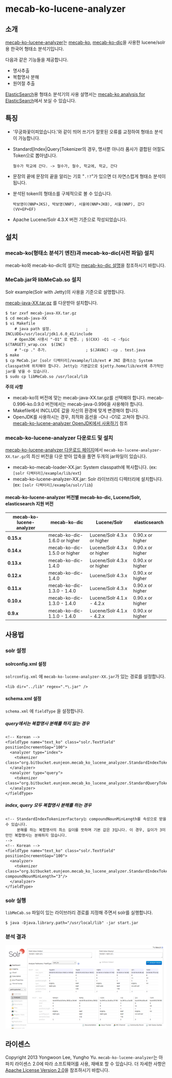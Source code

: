 # mecab-ko-lucene-analyzer

## 소개

[mecab-ko-lucene-analyzer](https://bitbucket.org/eunjeon/mecab-ko-lucene-analyzer)는 [mecab-ko](https://bitbucket.org/eunjeon/mecab-ko), [mecab-ko-dic](https://bitbucket.org/eunjeon/mecab-ko-dic)을 사용한 lucene/solr용 한국어 형태소 분석기입니다.

다음과 같은 기능들을 제공합니다.

  - 명사추출
  - 복합명사 분해
  - 원어절 추출

[ElasticSearch](http://www.elasticsearch.org/)용 형태소 분석기의 사용 설명서는 [mecab-ko analysis for ElasticSearch](https://bitbucket.org/eunjeon/mecab-ko-lucene-analyzer/src/553e9677f01d4bf7a3543526e924a3e34bd5b8af/elasticsearch-analysis-mecab-ko/?at=master)에서 보실 수 있습니다.

## 특징

  - '무궁화꽃이피었습니다.'와 같이 띄어 쓰기가 잘못된 오류를 교정하여 형태소 분석이 가능합니다.
  - Standard[Index|Query]Tokenizer의 경우, 명사뿐 아니라 품사가 결합된 어절도 Token으로 뽑아냅니다.

        철수가 학교에 간다. -> 철수가, 철수, 학교에, 학교, 간다
  - 문장의 끝에 문장의 끝을 알리는 기호 "`.!?`"가 있으면 더 자연스럽게 형태소 분석이 됩니다.
  - 분석된 token의 형태소를 구체적으로 볼 수 있습니다.

        박보영이(NNP+JKS), 박보영(NNP), 서울에(NNP+JKB), 서울(NNP), 갔다(VV+EP+EF)
  - Apache Lucene/Solr 4.3.X 버전 기준으로 작성되었습니다.

## 설치

### mecab-ko(형태소 분석기 엔진)과 mecab-ko-dic(사전 파일) 설치

mecab-ko와 mecab-ko-dic의 설치는 [mecab-ko-dic 설명](https://bitbucket.org/eunjeon/mecab-ko-dic)을 참조하시기 바랍니다.

### MeCab.jar와 libMeCab.so 설치
Solr example(Solr with Jetty)의 사용을 기준으로 설명합니다.

[mecab-java-XX.tar.gz](http://code.google.com/p/mecab/downloads/list) 를 다운받아 설치합니다.

    $ tar zxvf mecab-java-XX.tar.gz
    $ cd mecab-java-XX
    $ vi Makefile
        # java path 설정.               ; INCLUDE=/usr/local/jdk1.6.0_41/include 
        # OpenJDK 사용시 "-O1" 로 변경. ; $(CXX) -O1 -c -fpic $(TARGET)_wrap.cxx  $(INC)
        # "-cp ." 추가.                 ; $(JAVAC) -cp . test.java
    $ make 
    $ cp MeCab.jar [solr 디렉터리]/example/lib/ext # JNI 클래스는 System classpath에 위치해야 합니다. Jetty는 기본값으로 $jetty.home/lib/ext에 추가적인 jar를 넣을 수 있습니다.
    $ sudo cp libMeCab.so /usr/local/lib

__주의 사항__

  - mecab-ko의 버전에 맞는 mecab-java-XX.tar.gz를 선택해야 합니다. mecab-0.996-ko.0.9.0 버전에서는 mecab-java-0.996을 사용해야 합니다.
  - Makefile에서 INCLUDE 값을 자신의 환경에 맞게 변경해야 합니다.
  - OpenJDK를 사용하시는 경우, 최적화 옵션을 -O나 -O1로 고쳐야 합니다. [mecab-ko-lucene-analyzer OpenJDK에서 사용하기](http://eunjeon.blogspot.kr/2013/04/mecab-ko-lucene-analyzer-openjdk.html) 참조

### mecab-ko-lucene-analyzer 다운로드 및 설치
[mecab-ko-lucene-analyzer 다운로드 페이지](https://bitbucket.org/eunjeon/mecab-ko-lucene-analyzer/downloads)에서 `mecab-ko-lucene-analyzer-XX.tar.gz`의 최신 버전을 다운 받아 압축을 풀면 두개의 jar파일이 있습니다. 

  - mecab-ko-mecab-loader-XX.jar: System classpath에 복사합니다. (ex: `[solr 디렉터리]/example/lib/ext`)
  - mecab-ko-lucene-analyzer-XX.jar: Solr 라이브러리 디렉터리에 설치합니다. (ex: `[solr 디렉터리]/example/solr/lib`)

#### mecab-ko-lucene-analyzer 버전별 mecab-ko-dic, Lucene/Solr, elasticsearch 지원 버전

| mecab-ko-lucene-analyzer | mecab-ko-dic                 | Lucene/Solr                 | elasticsearch               |
| ------------------------ | ---------------------------- | --------------------------- | --------------------------- |
| **0.15.x**               | mecab-ko-dic-1.6.0 or higher | Lucene/Solr 4.3.x or higher | 0.90.x or higher            |
| **0.14.x**               | mecab-ko-dic-1.5.0 or higher | Lucene/Solr 4.3.x or higher | 0.90.x or higher            |
| **0.13.x**               | mecab-ko-dic-1.4.0           | Lucene/Solr 4.3.x or higher | 0.90.x or higher            |
| **0.12.x**               | mecab-ko-dic-1.4.0           | Lucene/Solr 4.3.x           | 0.90.x or higher            |
| **0.11.x**               | mecab-ko-dic-1.3.0 - 1.4.0   | Lucene/Solr 4.3.x           | 0.90.x or higher            |
| **0.10.x**               | mecab-ko-dic-1.3.0 - 1.4.0   | Lucene/Solr 4.1.x - 4.2.x   | 0.90.x or higher            |
| **0.9.x**                | mecab-ko-dic-1.1.0 - 1.4.0   | Lucene/Solr 4.1.x - 4.2.x   | 0.90.x or higher            |

## 사용법

### solr 설정

#### solrconfig.xml 설정
`solrconfig.xml` 에 `mecab-ko-lucene-analyzer-XX.jar`가 있는 경로를 설정합니다.

    <lib dir="../lib" regex=".*\.jar" />

#### schema.xml 설정
`schema.xml` 에 `fieldType` 을 설정합니다.

##### query에서는 복합명사 분해를 하지 않는 경우

    <!-- Korean -->
    <fieldType name="text_ko" class="solr.TextField" positionIncrementGap="100">
      <analyzer type="index">
        <tokenizer class="org.bitbucket.eunjeon.mecab_ko_lucene_analyzer.StandardIndexTokenizerFactory"/>
      </analyzer>
      <analyzer type="query">
        <tokenizer class="org.bitbucket.eunjeon.mecab_ko_lucene_analyzer.StandardQueryTokenizerFactory"/>
      </analyzer>
    </fieldType>

##### index, query 모두 복합명사 분해를 하는 경우

    <!-- StandardIndexTokenizerFactory는 compoundNounMinLength를 속성으로 받을 수 있습니다.
         분해를 하는 복합명사의 최소 길이를 뜻하며 기본 값은 3입니다. 이 경우, 길이가 3미만인 복합명사는 분해하지 않습니다.
    -->
    <!-- Korean -->
    <fieldType name="text_ko" class="solr.TextField" positionIncrementGap="100">
      <analyzer>
        <tokenizer class="org.bitbucket.eunjeon.mecab_ko_lucene_analyzer.StandardIndexTokenizerFactory" compoundNounMinLength="3"/>
      </analyzer>
    </fieldType>

### solr 실행
`libMeCab.so` 파일이 있는 라이브러리 경로를 지정해 주면서 solr를 실행합니다.

    $ java -Djava.library.path="/usr/local/lib" -jar start.jar

### 분석 결과
![박보영이 서울에 갔다.](solr_demo.png)

## 라이센스
Copyright 2013 Yongwoon Lee, Yungho Yu.
`mecab-ko-lucene-analyzer`는 아파치 라이센스 2.0에 따라 소프트웨어를 사용, 재배포 할 수 있습니다. 더 자세한 사항은 [Apache License Version 2.0](https://bitbucket.org/eunjeon/mecab-ko-lucene-analyzer/raw/553e9677f01d4bf7a3543526e924a3e34bd5b8af/LICENSE)을 참조하시기 바랍니다.
